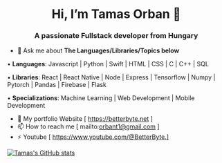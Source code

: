<h1 align="center">Hi, I’m Tamas Orban 👋</h1>
<h3 align="center">A passionate Fullstack developer from Hungary</h3>

- 💬 Ask me about **The Languages/Libraries/Topics below**
  
• **Languages**: Javascript | Python | Swift | HTML | CSS | C | C++ | SQL

• **Libraries**: React | React Native | Node | Express | Tensorflow | Numpy | Pytorch | Pandas | Firebase | Flask

• **Specializations**: Machine Learning | Web Development | Mobile Development

- 📝 My portfolio Website [ https://betterbyte.net ]
- 📫 How to reach me [ mailto:orbant1@gmail.com ] 
- ⚡ Youtube [ https://www.youtube.com/@BetterByte.]

[![Tamas's GitHub stats](https://github-readme-stats.vercel.app/api?username=orbant12g&show_icons=true&theme=radical)](https://github.com/orbant12/github-readme-stats)


